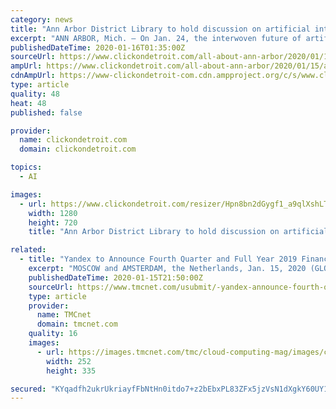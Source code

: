 ```yaml
---
category: news
title: "Ann Arbor District Library to hold discussion on artificial intelligence, finance Jan. 24"
excerpt: "ANN ARBOR, Mich. – On Jan. 24, the interwoven future of artificial intelligence and finance will be discussed at the downtown branch of the Ann Arbor District Library. As the effects of artificial intelligence become more prevalent in financial markets, services and systems, the need to understand current and future impacts continues to grow."
publishedDateTime: 2020-01-16T01:35:00Z
sourceUrl: https://www.clickondetroit.com/all-about-ann-arbor/2020/01/15/ann-arbor-district-library-to-hold-discussion-on-artificial-intelligence-finance-jan-24/
ampUrl: https://www.clickondetroit.com/all-about-ann-arbor/2020/01/15/ann-arbor-district-library-to-hold-discussion-on-artificial-intelligence-finance-jan-24/?outputType=amp
cdnAmpUrl: https://www-clickondetroit-com.cdn.ampproject.org/c/s/www.clickondetroit.com/all-about-ann-arbor/2020/01/15/ann-arbor-district-library-to-hold-discussion-on-artificial-intelligence-finance-jan-24/?outputType=amp
type: article
quality: 48
heat: 48
published: false

provider:
  name: clickondetroit.com
  domain: clickondetroit.com

topics:
  - AI

images:
  - url: https://www.clickondetroit.com/resizer/Hpn8bn2dGygf1_a9qlXshLTLjDA=/1280x720/smart/arc-anglerfish-arc2-prod-gmg.s3.amazonaws.com/public/DF4XYDK2ENEFNEXH33S5DIIKV4.jpg
    width: 1280
    height: 720
    title: "Ann Arbor District Library to hold discussion on artificial intelligence, finance Jan. 24"

related:
  - title: "Yandex to Announce Fourth Quarter and Full Year 2019 Financial Results on February 14th"
    excerpt: "MOSCOW and AMSTERDAM, the Netherlands, Jan. 15, 2020 (GLOBE NEWSWIRE) -- Yandex (NASDAQ and MOEX: YNDX) today announced it will report its financial results for the fourth quarter ... is a technology company that builds intelligent products and services powered by machine learning. Our goal is to help consumers and businesses better navigate ..."
    publishedDateTime: 2020-01-15T21:50:00Z
    sourceUrl: https://www.tmcnet.com/usubmit/-yandex-announce-fourth-quarter-full-year-2019-financial-/2020/01/15/9081793.htm
    type: article
    provider:
      name: TMCnet
      domain: tmcnet.com
    quality: 16
    images:
      - url: https://images.tmcnet.com/tmc/cloud-computing-mag/images/cloud-computing-0515-cover.jpg
        width: 252
        height: 335

secured: "KYqadfh2ukrUkriayfFbNtHn0itdo7+z2bEbxPL83ZFx5jzVsN1dXgkY60UY1spS5fDYYtQYKQMCvC/K0MrmuXn4yVtCfIE0T3XwwbmRGC6tQl/wb87rR8bSiisAMhLnuilzep6M6vMh2lAF+Ysm+5DuDxt9Nka0O0MmcyFd6sZ1cvhw0DvVrlwIXb9yCSfOe0hsfObelTYd8hSzU5drWoRvxrO2ybstftcm08i9yzEha1gvHBhmW6sx/QutOq04mWWR81vaZHJtkE1dT7xoWHm3wY/srOBp5CQGeO7CQSo=;TZjfONIIdMTh+1Hs/llVsQ=="
---
```


